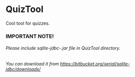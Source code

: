 # QuizTool
Cool tool for quizzes.

### IMPORTANT NOTE!
###### Please include sqlite-jdbc-<VERSION>.jar file in QuizTool directory.
###### You can download it from <link>https://bitbucket.org/xerial/sqlite-jdbc/downloads/</link>
